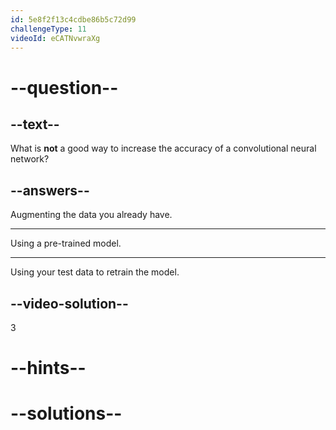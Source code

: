 ```yaml
---
id: 5e8f2f13c4cdbe86b5c72d99
challengeType: 11
videoId: eCATNvwraXg
---
```


# --question--

## --text--

What is **not** a good way to increase the accuracy of a convolutional neural network?

## --answers--

Augmenting the data you already have.

---

Using a pre-trained model.

---

Using your test data to retrain the model.

## --video-solution--

3

# --hints--


# --solutions--

